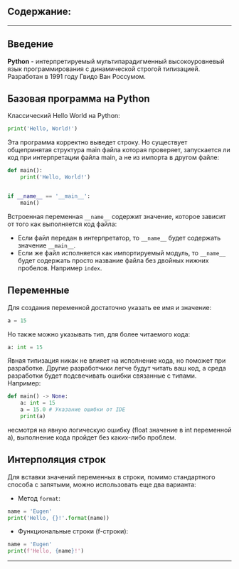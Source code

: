 ## Содержание:
---
## Введение
**Python** - интерпретируемый мультипарадигменный высокоуровневый язык программирования с динамической строгой типизацией. Разработан в 1991 году Гвидо Ван Россумом.
## Базовая программа на Python
Классический Hello World на Python:
```Python
print('Hello, World!')
```
Эта программа корректно выведет строку. Но существует общепринятая структура main файла которая проверяет, запускается ли код при интерпретации файла main, а не из импорта в другом файле:
```Python
def main():
    print('Hello, World!')


if __name__ == '__main__':
    main()
```
Встроенная переменная `__name__` содержит значение, которое зависит от того как выполняется код файла:
* Если файл передан в интерпретатор, то `__name__` будет содержать значение `__main__`.
* Если же файл исполняется как импортируемый модуль, то `__name__` будет содержать просто название файла без двойных нижних пробелов. Например `index`.

## Переменные
Для создания переменной достаточно указать ее имя и значение:
```Python
a = 15
```
Но также можно указывать тип, для более читаемого кода:
```Python
a: int = 15
```
Явная типизация никак не влияет на исполнение кода, но поможет при разработке. Другие разработчики легче будут читать ваш код, а среда разработки будет подсвечивать ошибки связанные с типами. Например:
```Python
def main() -> None:
    a: int = 15
    a = 15.0 # Указание ошибки от IDE
    print(a)
```
несмотря на явную логическую ошибку (float значение в int переменной a), выполнение кода пройдет без каких-либо проблем.
## Интерполяция строк
Для вставки значений переменных в строки, помимо стандартного способа с запятыми, можно использовать еще два варианта:
- Метод `format`: 
```Python
name = 'Eugen'
print('Hello, {}!'.format(name))
```
- Функциональные строки (f-строки):
```Python
name = 'Eugen'
print(f'Hello, {name}!')
```
---